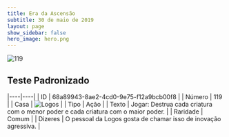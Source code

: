 ```yaml
---
title: Era da Ascensão
subtitle: 30 de maio de 2019
layout: page
show_sidebar: false
hero_image: hero.png
---
```


![119](https://cdn.keyforgegame.com/media/card_front/pt/435_119_8QG33HFWW8PH_pt.png)

## Teste Padronizado

|----|----|
| ID | 68a89943-8ae2-4cd0-9e75-f12a9bcb00f8 |
| Número | 119 |
| Casa | ![Logos](https://archonarcana.com/images/thumb/c/ce/Logos.png/22px-Logos.png "Logos") |
| Tipo | Ação |
| Texto | Jogar: Destrua cada criatura com  o menor poder e cada criatura com o maior poder. |
| Raridade | Comum |
| Dizeres | O pessoal da Logos gosta de chamar  isso de inovação agressiva. |
